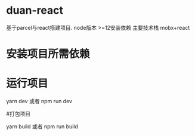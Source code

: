 # duan-react
基于parcel与react搭建项目. node版本 >=12安装依赖
主要技术栈
mobx+react

# 安装项目所需依赖

# 运行项目
  yarn dev 或者 npm run dev

#打包项目

   yarn build 或者 npm run build
